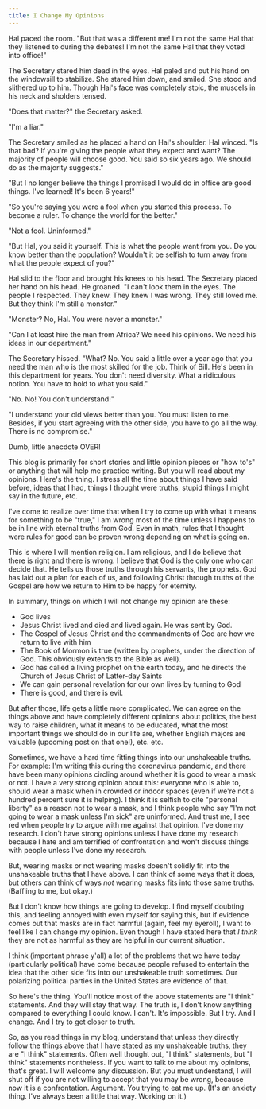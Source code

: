 ```yaml
---
title: I Change My Opinions
---
```


Hal paced the room. "But that was a different me! I'm not the same Hal that they listened to during the debates! I'm not the same Hal that they voted into office!"

The Secretary stared him dead in the eyes. Hal paled and put his hand on the windowsill to stabilize. She stared him down, and smiled. She stood and slithered up to him. Though Hal's face was completely stoic, the muscels in his neck and sholders tensed.

"Does that matter?" the Secretary asked.

"I'm a liar." 

The Secretary smiled as he placed a hand on Hal's shoulder. Hal winced. "Is that bad? If you're giving the people what they expect and want? The majority of people will choose good. You said so six years ago. We should do as the majority suggests."

"But I no longer believe the things I promised I would do in office are good things. I've learned! It's been 6 years!"

"So you're saying you were a fool when you started this process. To become a ruler. To change the world for the better."

"Not a fool. Uninformed."

"But Hal, you said it yourself. This is what the people want from you. Do you know better than the population? Wouldn't it be selfish to turn away from what the people expect of you?"

Hal slid to the floor and brought his knees to his head. The Secretary placed her hand on his head. He groaned. "I can't look them in the eyes. The people I respected. They knew. They knew I was wrong. They still loved me. But they think I'm still a monster."

"Monster? No, Hal. You were never a monster."

"Can I at least hire the man from Africa? We need his opinions. We need his ideas in our department."

The Secretary hissed. "What? No. You said a little over a year ago that you need the man who is the most skilled for the job. Think of Bill. He's been in this department for years. You don't need diversity. What a ridiculous notion. You have to hold to what you said."

"No. No! You don't understand!"

"I understand your old views better than you. You must listen to me. Besides, if you start agreeing with the other side, you have to go all the way. There is no compromise."

Dumb, little anecdote OVER!

This blog is primarily for short stories and little opinion pieces or "how to's" or anything that will help me practice writing. But you will read about my opinions. Here's the thing. I stress all the time about things I have said before, ideas that I had, things I thought were truths, stupid things I might say in the future, etc.

I've come to realize over time that when I try to come up with what it means for something to be "true," I am wrong most of the time unless I happens to be in line with eternal truths from God. Even in math, rules that I thought were rules for good can be proven wrong depending on what is going on.

This is where I will mention religion. I am religious, and I do believe that there is right and there is wrong. I believe that God is the only one who can decide that. He tells us those truths through his servants, the prophets. God has laid out a plan for each of us, and following Christ through truths of the Gospel are how we return to Him to be happy for eternity.

In summary, things on which I will not change my opinion are these:
 - God lives
 - Jesus Christ lived and died and lived again. He was sent by God. 
 - The Gospel of Jesus Christ and the commandments of God are how we return to live with him
 - The Book of Mormon is true (written by prophets, under the direction of God. This obviously extends to the Bible as well).
 - God has called a living prophet on the earth today, and he directs the Church of Jesus Christ of Latter-day Saints
 - We can gain personal revelation for our own lives by turning to God
 - There is good, and there is evil.

But after those, life gets a little more complicated. We can agree on the things above and have completely different opinions about politics, the best way to raise children, what it means to be educated, what the most important things we should do in our life are, whether English majors are valuable (upcoming post on that one!), etc. etc.

Sometimes, we have a hard time fitting things into our unshakeable truths. For example: I'm writing this during the coronavirus pandemic, and there have been many opinions circling around whether it is good to wear a mask or not. I have a very strong opinion about this: everyone who is able to, should wear a mask when in crowded or indoor spaces (even if we're not a hundred percent sure it is helping). I think it is selfish to cite "personal liberty" as a reason not to wear a mask, and I think people who say "I'm not going to wear a mask unless I'm sick" are uninformed. And trust me, I see red when people try to argue with me against that opinion. I've done my research. I don't have strong opinions unless I have done my research because I hate and am terrified of confrontation and won't discuss things with people unless I've done my research. 

But, wearing masks or not wearing masks doesn't solidly fit into the unshakeable truths that I have above. I can think of some ways that it does, but others can think of ways *not* wearing masks fits into those same truths. (Baffling to me, but okay.)

But I don't know how things are going to develop. I find myself doubting this, and feeling annoyed with even myself for saying this, but if evidence comes out that masks are in fact harmful (again, feel my eyeroll), I want to feel like I can change my opinion. Even though I have stated here that *I think* they are not as harmful as they are helpful in our current situation.

I think (important phrase y'all) a lot of the problems that we have today (particularly political) have come because people refused to entertain the idea that the other side fits into our unshakeable truth sometimes. Our polarizing political parties in the United States are evidence of that. 

So here's the thing. You'll notice most of the above statements are "I think" statements. And they will stay that way. The truth is, I don't know anything compared to everything I could know. I can't. It's impossible. But I try. And I change. And I try to get closer to truth.

So, as you read things in my blog, understand that unless they directly follow the things above that I have stated as my unshakeable truths, they are "I think" statements. Often well thought out, "I think" statements, but "I think" statements nontheless. If you want to talk to me about my opinions, that's great. I will welcome any discussion. But you must understand, I will shut off if you are not willing to accept that you may be wrong, because now it is a confrontation. Argument. You trying to eat me up. (It's an anxiety thing. I've always been a little that way. Working on it.)







